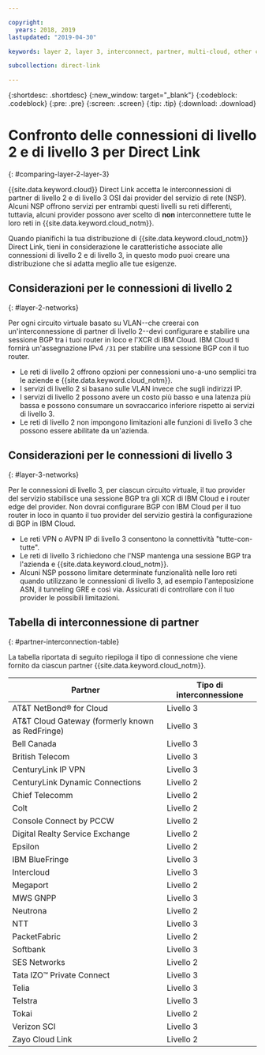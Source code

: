 ```yaml
---

copyright:
  years: 2018, 2019
lastupdated: "2019-04-30"

keywords: layer 2, layer 3, interconnect, partner, multi-cloud, other clouds, BGP, XCR

subcollection: direct-link

---
```


{:shortdesc: .shortdesc}
{:new_window: target="_blank"}
{:codeblock: .codeblock}
{:pre: .pre}
{:screen: .screen}
{:tip: .tip}
{:download: .download}

# Confronto delle connessioni di livello 2 e di livello 3 per Direct Link
{: #comparing-layer-2-layer-3}

{{site.data.keyword.cloud}} Direct Link accetta le interconnessioni di partner di livello 2 e di livello 3 OSI dai provider del servizio di rete (NSP). Alcuni NSP offrono servizi per entrambi questi livelli su reti differenti, tuttavia, alcuni provider possono aver scelto di **non** interconnettere tutte le loro reti in {{site.data.keyword.cloud_notm}}. 

Quando pianifichi la tua distribuzione di {{site.data.keyword.cloud_notm}} Direct Link, tieni in considerazione le caratteristiche associate alle connessioni di livello 2 e di livello 3, in questo modo puoi creare una distribuzione che si adatta meglio alle tue esigenze. 

## Considerazioni per le connessioni di livello 2
{: #layer-2-networks}

Per ogni circuito virtuale basato su VLAN--che creerai con un'interconnessione di partner di livello 2--devi configurare e stabilire una sessione BGP tra i tuoi router in loco e l'XCR di IBM Cloud. IBM Cloud ti fornirà un'assegnazione IPv4 `/31` per stabilire una sessione BGP con il tuo router.

* Le reti di livello 2 offrono opzioni per connessioni uno-a-uno semplici tra le aziende e {{site.data.keyword.cloud_notm}}. 
* I servizi di livello 2 si basano sulle VLAN invece che sugli indirizzi IP.  
* I servizi di livello 2 possono avere un costo più basso e una latenza più bassa e possono consumare un sovraccarico inferiore rispetto ai servizi di livello 3.  
* Le reti di livello 2 non impongono limitazioni alle funzioni di livello 3 che possono essere abilitate da un'azienda. 

## Considerazioni per le connessioni di livello 3
{: #layer-3-networks}

Per le connessioni di livello 3, per ciascun circuito virtuale, il tuo provider del servizio stabilisce una sessione BGP tra gli XCR di IBM Cloud e i router edge del provider. Non dovrai configurare BGP con IBM Cloud per il tuo router in loco in quanto il tuo provider del servizio gestirà la configurazione di BGP in IBM Cloud.

* Le reti VPN o AVPN IP di livello 3 consentono la connettività "tutte-con-tutte". 
* Le reti di livello 3 richiedono che l'NSP mantenga una sessione BGP tra l'azienda e {{site.data.keyword.cloud_notm}}. 
* Alcuni NSP possono limitare determinate funzionalità nelle loro reti quando utilizzano le connessioni di livello 3, ad esempio l'anteposizione ASN, il tunneling GRE e così via. Assicurati di controllare con il tuo provider le possibili limitazioni. 

## Tabella di interconnessione di partner
{: #partner-interconnection-table}

La tabella riportata di seguito riepiloga il tipo di connessione che viene fornito da ciascun partner {{site.data.keyword.cloud_notm}}. 

| Partner | Tipo di interconnessione |  
|-------|-------|
| AT&T NetBond® for Cloud | Livello 3 |
| AT&T Cloud Gateway (formerly known as RedFringe)| Livello 3 |
| Bell Canada | Livello 3 | 
| British Telecom | Livello 3 | 
| CenturyLink IP VPN | Livello 3 | 
| CenturyLink Dynamic Connections | Livello 2 | 
| Chief Telecomm | Livello 2 |
| Colt | Livello 2 | 
| Console Connect by PCCW | Livello 2 |
| Digital Realty Service Exchange | Livello 2 | 
| Epsilon | Livello 2 | 
| IBM BlueFringe | Livello 3 | 
| Intercloud | Livello 3 |
| Megaport | Livello 2 |
| MWS GNPP | Livello 3 |
| Neutrona | Livello 2 |
| NTT | Livello 3 |
| PacketFabric | Livello 2 |
| Softbank | Livello 3 |
| SES Networks | Livello 2 |
| Tata IZO™ Private Connect  | Livello 3 | 
| Telia | Livello 3 |
| Telstra | Livello 3 |
| Tokai | Livello 2 | 
| Verizon SCI| Livello 3 |
| Zayo Cloud Link | Livello 2 |
